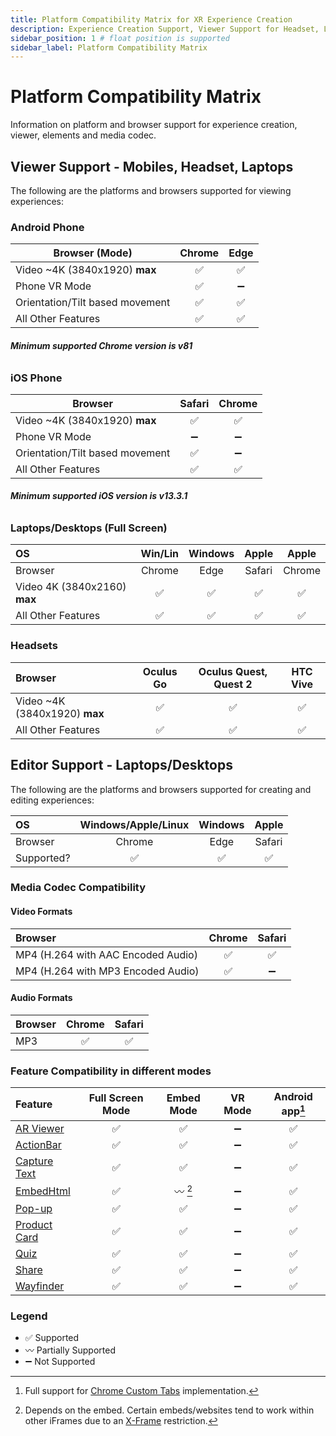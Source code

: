 ```yaml
---
title: Platform Compatibility Matrix for XR Experience Creation
description: Experience Creation Support, Viewer Support for Headset, Laptops, Android, Phone, iOS Phone, Feature Compatibility with Full Screen / VR mode, Media Codec Compatibility, Video Audio Formats.
sidebar_position: 1 # float position is supported
sidebar_label: Platform Compatibility Matrix
---
```


# Platform Compatibility Matrix

<!-- See list of icons here: https://fontawesome.com/v4.7.0/icons/ -->
Information on platform and browser support for experience creation, viewer, elements and media codec.


## Viewer Support - Mobiles, Headset, Laptops

The following are the platforms and browsers supported for viewing experiences:

### Android Phone

| Browser (Mode)                         | Chrome | Edge |
|---------                               | :-----:      | :-----:      |
| Video ~4K (3840x1920)   **max**        | :white_check_mark:   | :white_check_mark:   |
| Phone VR Mode                          | :white_check_mark:   | :heavy_minus_sign:   |
| Orientation/Tilt based movement        | :white_check_mark:   | :white_check_mark:   |
| All Other Features                     | :white_check_mark:   | :white_check_mark:   |

###### **Minimum supported Chrome version is v81**

### iOS Phone

| Browser                                | Safari | Chrome |
|---------                               | :---:            | :---:        |
| Video ~4K (3840x1920)      **max**     | :white_check_mark:   | :white_check_mark:   |
| Phone VR Mode                          | :heavy_minus_sign:   | :heavy_minus_sign:     |
| Orientation/Tilt based movement        | :white_check_mark:   | :heavy_minus_sign:   |
| All Other Features                     | :white_check_mark:   | :white_check_mark:   |

###### **Minimum supported iOS version is v13.3.1**

### Laptops/Desktops (Full Screen)

| OS                                              | Win/Lin  | Windows | Apple | Apple |
|:---                                             | :---:    | :---:   | :---: | :---: |
| Browser                                         | Chrome   | Edge    | Safari | Chrome |
| Video 4K (3840x2160) **max**                    | :white_check_mark: | :white_check_mark: | :white_check_mark: | :white_check_mark: |
| All Other Features                              | :white_check_mark: | :white_check_mark: | :white_check_mark: | :white_check_mark: |

### Headsets

| Browser                                 | Oculus Go           | Oculus Quest, Quest 2 | HTC Vive |
|:---                                     | :---:               | :---:                 | :---:    |
| Video ~4K (3840x1920)   **max**         | :white_check_mark:  | :white_check_mark:    | :white_check_mark:   |
| All Other Features                      | :white_check_mark:  | :white_check_mark:    | :white_check_mark:   |


## Editor Support - Laptops/Desktops

The following are the platforms and browsers supported for creating and editing experiences:

| OS                                              | Windows/Apple/Linux  | Windows | Apple |
|:---                                             | :---:                | :---:   | :---: |
| Browser                                         | Chrome               | Edge    |  Safari |
| Supported?                                      | :white_check_mark:   |  :white_check_mark: | :white_check_mark: |

### Media Codec Compatibility

#### Video Formats

| Browser                               | Chrome        | Safari       | 
|:---                                   | :---:         | :---:        |
| MP4 (H.264 with AAC Encoded Audio)    | :white_check_mark:    | :white_check_mark:   |
| MP4 (H.264 with MP3 Encoded Audio)    | :white_check_mark:    | :heavy_minus_sign:     |

#### Audio Formats

| Browser                               | Chrome        | Safari       | 
|:---                                   | :---:         | :---:        |
| MP3                                   | :white_check_mark:    | :white_check_mark:   |

### Feature Compatibility in different modes

| Feature         | Full Screen Mode | Embed Mode         | VR Mode           | Android app[^2] | 
|:---             | :---:            | :---:              | :---:             | :---:       |
| [AR Viewer](/docs/platform/create/elements/AR%20Viewer/)       | :white_check_mark: | :white_check_mark: | :heavy_minus_sign: | :white_check_mark: |
| [ActionBar](/docs/platform/create/elements/Action%20Bar/)       | :white_check_mark: | :white_check_mark: | :heavy_minus_sign: | :white_check_mark: |
| [Capture Text](/docs/platform/create/elements/Capture%20Text/)  | :white_check_mark: | :white_check_mark: | :heavy_minus_sign: | :white_check_mark: |
| [EmbedHtml](/docs/platform/create/elements/EmbedHtml/)          | :white_check_mark: | :wavy_dash: [^1] | :heavy_minus_sign: | :white_check_mark: |
| [Pop-up](/docs/platform/create/elements/Pop-up/)                | :white_check_mark: | :white_check_mark: | :heavy_minus_sign: | :white_check_mark: |
| [Product Card](/docs/platform/create/elements/Product%20Card/)  | :white_check_mark: | :white_check_mark: | :heavy_minus_sign: | :white_check_mark: |
| [Quiz](/docs/platform/create/elements/Quiz/)                    | :white_check_mark: | :white_check_mark: | :heavy_minus_sign: | :white_check_mark: |
| [Share](/docs/platform/create/elements/Share/)                  | :white_check_mark: | :white_check_mark: | :heavy_minus_sign: | :white_check_mark: |
| [Wayfinder](/docs/platform/create/elements/Wayfinder/)          | :white_check_mark: | :white_check_mark: | :heavy_minus_sign: | :white_check_mark: |

### Legend

- :white_check_mark: Supported
- :wavy_dash: Partially Supported
- :heavy_minus_sign: Not Supported

[^1]: Depends on the embed. Certain embeds/websites tend to work within other iFrames due to an [X-Frame](https://developer.mozilla.org/en-US/Web/HTTP/Headers/X-Frame-Options) restriction.
[^2]: Full support for [Chrome Custom Tabs](https://developer.chrome.com/multidevice/android/customtabs) implementation.